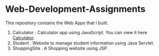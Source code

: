 # Web-Development-Assignments

This repository contains the Web Apps that I built.

1. Calculator : Calculator app using JavaScript. You can view it here [Calculator](https://dh1n3sh.github.io/Web-Development-Assignments/Calculator/calculator.html).   
2. Student : Website to manage student information using Java Servlet. 
3. ShoppingSite : A Shopping website using JSP.

